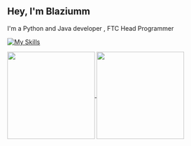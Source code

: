 **Hey, I'm Blaziumm**
-
I'm a Python and Java developer , FTC Head Programmer

[![My Skills](https://skillicons.dev/icons?i=java,ae,androidstudio,discord,docker,git,github,ps,py,raspberrypi,vscode)](https://skillicons.dev)



<a href="https://github.com/anuraghazra/github-readme-stats">
  <img height=200 align="center" src="https://github-readme-stats.vercel.app/api?username=Blaziumm&show_icons=true&theme=dark#gh-dark-mode-only " />
</a>
<a href="https://github.com/anuraghazra/convoychat">
  <img height=200 align="center" src="https://github-readme-stats.vercel.app/api/top-langs/?username=Blaziumm&layout=compact" />
</a>
